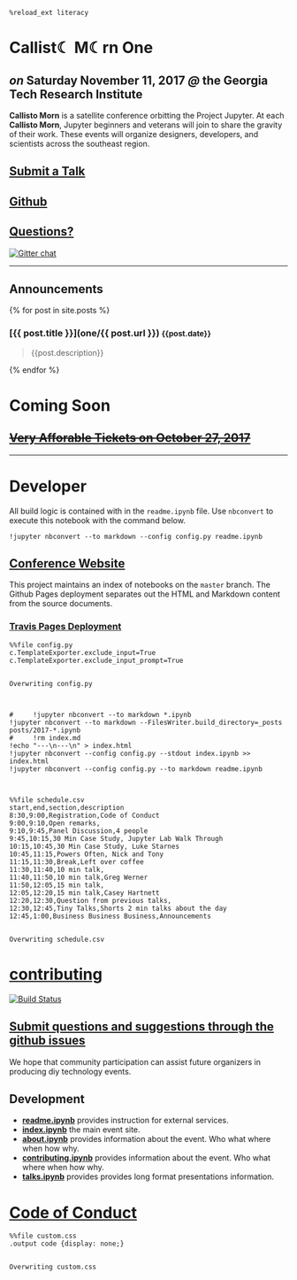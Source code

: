 

    %reload_ext literacy




# Callist☾ M☾rn One

## _on_ Saturday November 11, 2017 _@_ the Georgia Tech Research Institute

__Callisto Morn__ is a satellite conference orbitting the Project Jupyter.  At each __Callisto Morn__, Jupyter beginners and veterans will join to share the gravity of their work.  These events will organize designers, developers, and scientists across the southeast region.

## [Submit a Talk](https://docs.google.com/forms/d/e/1FAIpQLSfY1c4y2vLE-q3VMBjOpvTi4pK5D6Q9KudNk25AsxQUjsT3eA/viewform)


## [Github](https://github.com/callisto-morns/one) 


## [Questions?](https://github.com/callisto-morns/one/issues) 

[![Gitter chat](https://badges.gitter.im/callisto-one/Lobby.png)](https://gitter.im/callisto-one/Lobby)

---

## Announcements

{% for post in site.posts %}

### [{{ post.title }}](one/{{ post.url }}) <small>{{post.date}}</small>

> {{post.description}}

{% endfor %}

# Coming Soon

## ~~[Very Afforable Tickets on October 27, 2017]()~~



---

# Developer

All build logic is contained with in the `readme.ipynb` file.  Use `nbconvert` to execute this notebook with the command below.

    !jupyter nbconvert --to markdown --config config.py readme.ipynb
    
## [Conference Website](https://tonyfast.github.io/callistory/)


This project maintains an index of notebooks on the `master` branch.  The Github Pages deployment separates out the HTML and Markdown content from the source documents.   

### [Travis Pages Deployment](https://docs.travis-ci.com/user/deployment/pages/)


    %%file config.py
    c.TemplateExporter.exclude_input=True
    c.TemplateExporter.exclude_input_prompt=True


    Overwriting config.py



    #     !jupyter nbconvert --to markdown *.ipynb 
    !jupyter nbconvert --to markdown --FilesWriter.build_directory=_posts posts/2017-*.ipynb 
    #     !rm index.md
    !echo "---\n---\n" > index.html
    !jupyter nbconvert --config config.py --stdout index.ipynb >> index.html
    !jupyter nbconvert --config config.py --to markdown readme.ipynb



    %%file schedule.csv
    start,end,section,description
    8:30,9:00,Registration,Code of Conduct
    9:00,9:10,Open remarks,
    9:10,9:45,Panel Discussion,4 people
    9:45,10:15,30 Min Case Study, Jupyter Lab Walk Through
    10:15,10:45,30 Min Case Study, Luke Starnes
    10:45,11:15,Powers Often, Nick and Tony
    11:15,11:30,Break,Left over coffee
    11:30,11:40,10 min talk,
    11:40,11:50,10 min talk,Greg Werner
    11:50,12:05,15 min talk,
    12:05,12:20,15 min talk,Casey Hartnett
    12:20,12:30,Question from previous talks,
    12:30,12:45,Tiny Talks,Shorts 2 min talks about the day
    12:45,1:00,Business Business Business,Announcements


    Overwriting schedule.csv




# [contributing](contributing.ipynb)

[![Build Status](https://travis-ci.org/callisto-morns/one.svg?branch=master)](https://travis-ci.org/callisto-morns/one)

## [Submit questions and suggestions through the github issues](https://github.com/tonyfast/callistory/issues)

We hope that community participation can assist future organizers in producing diy technology events.

## Development

* __[readme.ipynb](readme.ipynb)__ provides instruction for external services.
* __[index.ipynb](readme.ipynb)__ the main event site.
* __[about.ipynb](about.ipynb)__ provides information about the event.  Who what where when how why.
* __[contributing.ipynb](about.ipynb)__ provides information about the event.  Who what where when how why.
* __[talks.ipynb](long.ipynb)__ provides provides long format presentations information.

# [Code of Conduct](code_of_conduct.md)




    %%file custom.css
    .output code {display: none;}


    Overwriting custom.css

